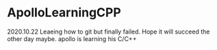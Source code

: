 # ApolloLearningCPP

2020.10.22
Leaeing how to git but finally failed.
Hope it will succeed the other day maybe.
apollo is learning his C/C++
